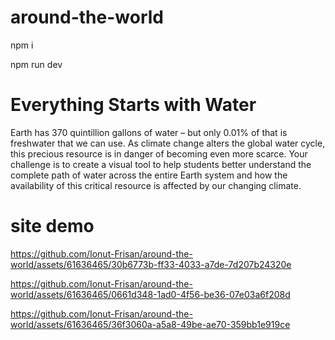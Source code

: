 # around-the-world

npm i

npm run dev

# Everything Starts with Water

Earth has 370 quintillion gallons of water – but only 0.01% of that is freshwater that we can use. As climate change alters the global water cycle, this precious resource is in danger of becoming even more scarce. Your challenge is to create a visual tool to help students better understand the complete path of water across the entire Earth system and how the availability of this critical resource is affected by our changing climate.

# site demo


https://github.com/Ionut-Frisan/around-the-world/assets/61636465/30b6773b-ff33-4033-a7de-7d207b24320e




https://github.com/Ionut-Frisan/around-the-world/assets/61636465/0661d348-1ad0-4f56-be36-07e03a6f208d





https://github.com/Ionut-Frisan/around-the-world/assets/61636465/36f3060a-a5a8-49be-ae70-359bb1e919ce

